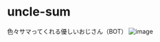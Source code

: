 # uncle-sum
色々サマってくれる優しいおじさん（BOT）
![image](https://github.com/yutatanamoto/uncle-sum/assets/52131325/af6fce72-8cb7-4f3f-9de2-51da73533605)
